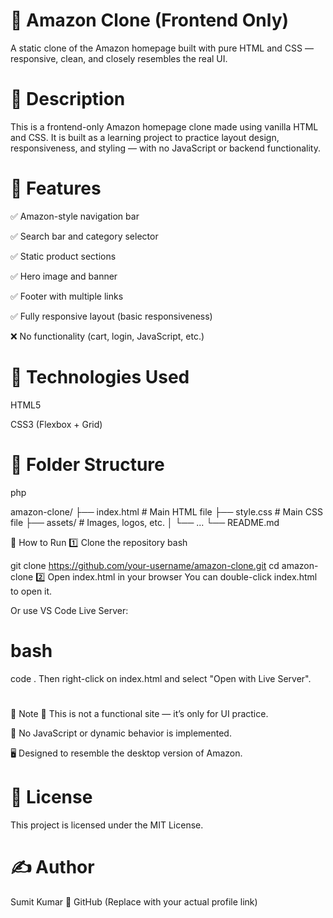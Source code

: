 # 🛒 Amazon Clone (Frontend Only)




A static clone of the Amazon homepage built with pure HTML and CSS — responsive, clean, and closely resembles the real UI.

# 📌 Description
This is a frontend-only Amazon homepage clone made using vanilla HTML and CSS.
It is built as a learning project to practice layout design, responsiveness, and styling — with no JavaScript or backend functionality.

# 🚀 Features
✅ Amazon-style navigation bar

✅ Search bar and category selector

✅ Static product sections

✅ Hero image and banner

✅ Footer with multiple links

✅ Fully responsive layout (basic responsiveness)

❌ No functionality (cart, login, JavaScript, etc.)

#  🧠 Technologies Used
HTML5

CSS3 (Flexbox + Grid)

# 📁 Folder Structure
php


amazon-clone/
├── index.html              # Main HTML file
├── style.css               # Main CSS file
├── assets/                 # Images, logos, etc.
│   └── ...
└── README.md



🔧 How to Run
1️⃣ Clone the repository
bash

git clone https://github.com/your-username/amazon-clone.git
cd amazon-clone
2️⃣ Open index.html in your browser
You can double-click index.html to open it.

Or use VS Code Live Server:

# bash

code .
Then right-click on index.html and select "Open with Live Server".
# 
📌 Note
🚫 This is not a functional site — it’s only for UI practice.

🧠 No JavaScript or dynamic behavior is implemented.

🖥️ Designed to resemble the desktop version of Amazon.

# 📄 License
This project is licensed under the MIT License.

# ✍️ Author
Sumit Kumar
🔗 GitHub (Replace with your actual profile link)

